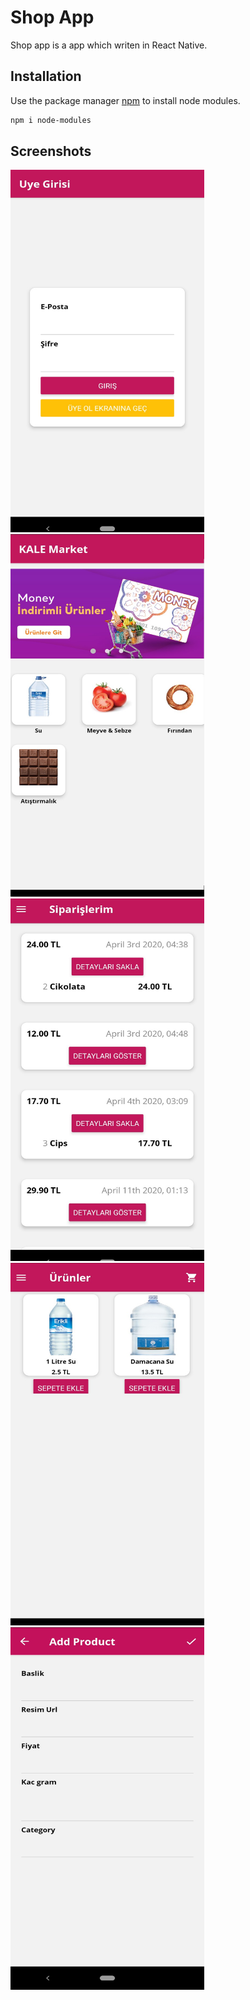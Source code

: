 # Shop App

Shop app is a app which writen in React Native.

## Installation

Use the package manager [npm](https://www.npmjs.com/package/node-modules) to install node modules.

```bash
npm i node-modules
```

## Screenshots


<img src="/images/1.jpg" height="580" width="310"> <img src="/images/2.jpg" height="580" width="310"> <img src="/images/3.jpg" height="580" width="310"> <img src="/images/4.jpg" height="580" width="310"> <img src="/images/6.jpg" height="580" width="310">
